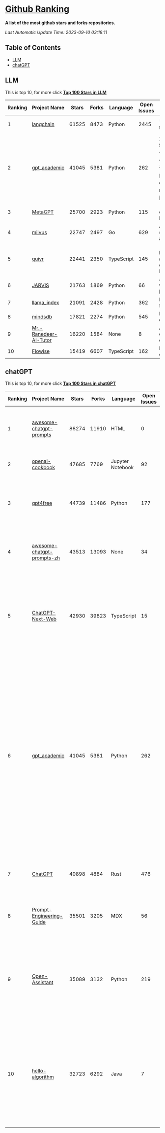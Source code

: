 [Github Ranking](./README.md)
==========

**A list of the most github stars and forks repositories.**

*Last Automatic Update Time: 2023-09-10 03:18:11*

## Table of Contents
 * [LLM](#LLM)
 * [chatGPT](#chatGPT)

## LLM

This is top 10, for more click **[Top 100 Stars in LLM](Top100/LLM.md)**

| Ranking | Project Name | Stars | Forks | Language | Open Issues | Description | Last Commit |
| ------- | ------------ | ----- | ----- | -------- | ----------- | ----------- | ----------- |
| 1 | [langchain](https://github.com/langchain-ai/langchain) | 61525 | 8473 | Python | 2445 | ⚡ Building applications with LLMs through composability ⚡ | 2023-09-10T00:46:34Z |
| 2 | [gpt_academic](https://github.com/binary-husky/gpt_academic) | 41045 | 5381 | Python | 262 | 为ChatGPT/GLM提供实用化交互界面，特别优化论文阅读/润色/写作体验，模块化设计，支持自定义快捷按钮&函数插件，支持Python和C++等项目剖析&自译解功能，PDF/LaTex论文翻译&总结功能，支持并行问询多种LLM模型，支持chatglm2等本地模型。兼容文心一言, moss, llama2, rwkv, claude2, 通义千问, 书生, 讯飞星火等。 | 2023-09-09T13:57:28Z |
| 3 | [MetaGPT](https://github.com/geekan/MetaGPT) | 25700 | 2923 | Python | 115 | 🌟 The Multi-Agent Framework: Given one line Requirement, return PRD, Design, Tasks, Repo | 2023-09-09T16:02:15Z |
| 4 | [milvus](https://github.com/milvus-io/milvus) | 22747 | 2497 | Go | 629 | A cloud-native vector database, storage for next generation AI applications | 2023-09-10T02:57:02Z |
| 5 | [quivr](https://github.com/StanGirard/quivr) | 22441 | 2350 | TypeScript | 145 | 🧠 Your Second Brain supercharged by Generative AI 🧠 Dump all your files and chat with your personal assistant on your files & more using GPT 3.5/4, Private, Anthropic, VertexAI, LLMs... | 2023-09-08T16:42:42Z |
| 6 | [JARVIS](https://github.com/microsoft/JARVIS) | 21763 | 1869 | Python | 66 | JARVIS, a system to connect LLMs with ML community. Paper: https://arxiv.org/pdf/2303.17580.pdf | 2023-08-25T17:23:43Z |
| 7 | [llama_index](https://github.com/jerryjliu/llama_index) | 21091 | 2428 | Python | 362 | LlamaIndex (GPT Index) is a data framework for your LLM applications | 2023-09-10T02:16:44Z |
| 8 | [mindsdb](https://github.com/mindsdb/mindsdb) | 17821 | 2274 | Python | 545 | MindsDB connects AI models to databases. | 2023-09-09T11:26:43Z |
| 9 | [Mr.-Ranedeer-AI-Tutor](https://github.com/JushBJJ/Mr.-Ranedeer-AI-Tutor) | 16220 | 1584 | None | 8 | A GPT-4 AI Tutor Prompt for customizable personalized learning experiences. | 2023-08-31T05:52:22Z |
| 10 | [Flowise](https://github.com/FlowiseAI/Flowise) | 15419 | 6607 | TypeScript | 162 | Drag & drop UI to build your customized LLM flow | 2023-09-09T20:19:46Z |


## chatGPT

This is top 10, for more click **[Top 100 Stars in chatGPT](Top100/chatGPT.md)**

| Ranking | Project Name | Stars | Forks | Language | Open Issues | Description | Last Commit |
| ------- | ------------ | ----- | ----- | -------- | ----------- | ----------- | ----------- |
| 1 | [awesome-chatgpt-prompts](https://github.com/f/awesome-chatgpt-prompts) | 88274 | 11910 | HTML | 0 | This repo includes ChatGPT prompt curation to use ChatGPT better. | 2023-09-01T00:35:03Z |
| 2 | [openai-cookbook](https://github.com/openai/openai-cookbook) | 47685 | 7769 | Jupyter Notebook | 92 | Examples and guides for using the OpenAI API | 2023-09-09T04:26:58Z |
| 3 | [gpt4free](https://github.com/xtekky/gpt4free) | 44739 | 11486 | Python | 177 | The official gpt4free repository \| various collection of powerful language models | 2023-09-09T21:07:25Z |
| 4 | [awesome-chatgpt-prompts-zh](https://github.com/PlexPt/awesome-chatgpt-prompts-zh) | 43513 | 13093 | None | 34 | ChatGPT 中文调教指南。各种场景使用指南。学习怎么让它听你的话。 | 2023-08-08T04:36:57Z |
| 5 | [ChatGPT-Next-Web](https://github.com/Yidadaa/ChatGPT-Next-Web) | 42930 | 39823 | TypeScript | 15 | A well-designed cross-platform ChatGPT UI (Web / PWA / Linux / Win / MacOS). 一键拥有你自己的跨平台 ChatGPT 应用。 | 2023-09-09T15:37:36Z |
| 6 | [gpt_academic](https://github.com/binary-husky/gpt_academic) | 41045 | 5381 | Python | 262 | 为ChatGPT/GLM提供实用化交互界面，特别优化论文阅读/润色/写作体验，模块化设计，支持自定义快捷按钮&函数插件，支持Python和C++等项目剖析&自译解功能，PDF/LaTex论文翻译&总结功能，支持并行问询多种LLM模型，支持chatglm2等本地模型。兼容文心一言, moss, llama2, rwkv, claude2, 通义千问, 书生, 讯飞星火等。 | 2023-09-09T13:57:28Z |
| 7 | [ChatGPT](https://github.com/lencx/ChatGPT) | 40898 | 4884 | Rust | 476 | 🔮 ChatGPT Desktop Application (Mac, Windows and Linux) | 2023-08-03T13:51:54Z |
| 8 | [Prompt-Engineering-Guide](https://github.com/dair-ai/Prompt-Engineering-Guide) | 35501 | 3205 | MDX | 56 | 🐙 Guides, papers, lecture, notebooks and resources for prompt engineering | 2023-09-08T16:32:10Z |
| 9 | [Open-Assistant](https://github.com/LAION-AI/Open-Assistant) | 35089 | 3132 | Python | 219 | OpenAssistant is a chat-based assistant that understands tasks, can interact with third-party systems, and retrieve information dynamically to do so. | 2023-09-05T00:51:29Z |
| 10 | [hello-algorithm](https://github.com/geekxh/hello-algorithm) | 32723 | 6292 | Java | 7 | 🌍 针对小白的算法训练 \| 包括四部分：①.大厂面经 ②.力扣图解  ③.千本开源电子书 ④.百张技术思维导图（项目花了上百小时，希望可以点 star 支持，🌹感谢~）推荐免费ChatGPT使用网站 | 2023-06-13T04:13:17Z |

